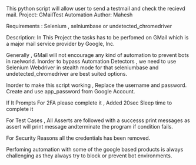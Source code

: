 This python script will allow user to send a testmail and check the recievd mail.
Project: GMailTest Automation
Author: Mahesh

Requirements : Selenium , selniumbase or undetected_chromedriver

Description: In This Project the tasks has to be perfomed on GMail which is a major mail service provider by Google, Inc.

Generally , GMail will not encourage any kind of automation to prevent bots in raelworld.
Inorder to bypass Automation Detectors , we need to use Selenium Webdriver in stealth mode for that seleniumbase and undetected_chromedriver are best suited options.

Inorder to make this script working , Replace the username and password. Create and use app_password from Google Account.

If It Prompts For 2FA please complete it , Added 20sec Sleep time to complete it

For Test Cases , All Asserts are followed with a successs print messages as assert will print message andterminate the program if condition fails.

For Security Reasons all the credentials has been removed. 

Perfoming automation with some of the google based products is always challenging as they always try to block or prevent bot environments.

